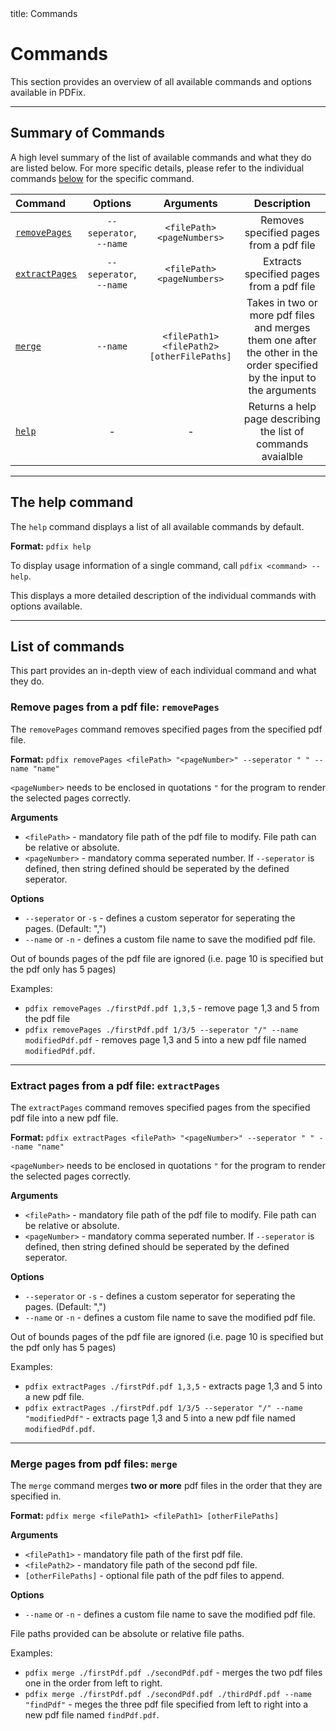 <frontmatter>
  title: Commands
</frontmatter>

<br>

# Commands

This section provides an overview of all available commands and options available in PDFix.

---

## Summary of Commands

A high level summary of the list of available commands and what they do are listed below. For more specific details, please refer to the individual commands [below](#the-help-command) for the specific command.

<center>

| Command                                                       |         Options         |                 Arguments                  |                                                       Description                                                       |
| :------------------------------------------------------------ | :---------------------: | :----------------------------------------: | :---------------------------------------------------------------------------------------------------------------------: |
| [`removePages`](#remove-pages-from-a-pdf-file-removepages)    | `--seperator`, `--name` |         `<filePath> <pageNumbers>`         |                                         Removes specified pages from a pdf file                                         |
| [`extractPages`](#extract-pages-from-a-pdf-file-extractpages) | `--seperator`, `--name` |         `<filePath> <pageNumbers>`         |                                        Extracts specified pages from a pdf file                                         |
| [`merge`](#merge-pages-from-pdf-files-merge)                  |        `--name`         | `<filePath1> <filePath2> [otherFilePaths]` | Takes in two or more pdf files and merges them one after the other in the order specified by the input to the arguments |
| [`help`](#the-help-command)                                   |            -            |                     -                      |                              Returns a help page describing the list of commands avaialble                              |

</center>

---

## <i class="fa-regular fa-circle-question"></i> The help command

The `help` command displays a list of all available commands by default.

<box type="definition" light>

**Format:** `pdfix help`

</box>

To display usage information of a single command, call `pdfix <command> --help`.

This displays a more detailed description of the individual commands with options available.

---

## <i class="fa-solid fa-list"></i> List of commands

This part provides an in-depth view of each individual command and what they do.

### <i class="fa-solid fa-delete-left"></i> Remove pages from a pdf file: `removePages`

The `removePages` command removes specified pages from the specified pdf file.

<box type="definition" light>

**Format:** `pdfix removePages <filePath> "<pageNumber>" --seperator " " --name "name"`

</box>

<box type="important">

`<pageNumber>` needs to be enclosed in quotations `"` for the program to render the selected pages correctly.
</box>

<box type="success" light>

**Arguments**

- `<filePath>` - mandatory file path of the pdf file to modify. File path can be relative or absolute.
- `<pageNumber>` - mandatory comma seperated number. If `--seperator` is defined, then string defined should be seperated by the defined seperator.
  </box>

<box type="success" light>

**Options**

- `--seperator` or `-s` - defines a custom seperator for seperating the pages. (Default: ",")
- `--name` or `-n` - defines a custom file name to save the modified pdf file.
  </box>

<box type="info" light>
    Out of bounds pages of the pdf file are ignored (i.e. page 10 is specified but the pdf only has 5 pages)
</box>

Examples:

- `pdfix removePages ./firstPdf.pdf 1,3,5` - remove page 1,3 and 5 from the pdf file
- `pdfix removePages ./firstPdf.pdf 1/3/5 --seperator "/" --name modifiedPdf.pdf` - removes page 1,3 and 5 into a new pdf file named `modifiedPdf.pdf`.

---

### <i class="fa-solid fa-delete-left"></i> Extract pages from a pdf file: `extractPages`

The `extractPages` command removes specified pages from the specified pdf file into a new pdf file.

<box type="definition" light>

**Format:** `pdfix extractPages <filePath> "<pageNumber>" --seperator " " --name "name"`

</box>

<box type="important">

`<pageNumber>` needs to be enclosed in quotations `"` for the program to render the selected pages correctly.
</box>

<box type="success" light>

**Arguments**

- `<filePath>` - mandatory file path of the pdf file to modify. File path can be relative or absolute.
- `<pageNumber>` - mandatory comma seperated number. If `--seperator` is defined, then string defined should be seperated by the defined seperator.
  </box>

<box type="success" light>

**Options**

- `--seperator` or `-s` - defines a custom seperator for seperating the pages. (Default: ",")
- `--name` or `-n` - defines a custom file name to save the modified pdf file.
  </box>

<box type="info" light>
    Out of bounds pages of the pdf file are ignored (i.e. page 10 is specified but the pdf only has 5 pages)
</box>

Examples:

- `pdfix extractPages ./firstPdf.pdf 1,3,5` - extracts page 1,3 and 5 into a new pdf file.
- `pdfix extractPages ./firstPdf.pdf 1/3/5 --seperator "/" --name "modifiedPdf"` - extracts page 1,3 and 5 into a new pdf file named `modifiedPdf.pdf`.

---

### <i class="fa-solid fa-code-merge"></i> Merge pages from pdf files: `merge`

The `merge` command merges **two or more** pdf files in the order that they are specified in.

<box type="definition" light>

**Format:** `pdfix merge <filePath1> <filePath1> [otherFilePaths]`

</box>

<box type="success" light>

**Arguments**

- `<filePath1>` - mandatory file path of the first pdf file.
- `<filePath2>` - mandatory file path of the second pdf file.
- `[otherFilePaths]` - optional file path of the pdf files to append.
  </box>

<box type="success" light>

**Options**

- `--name` or `-n` - defines a custom file name to save the modified pdf file.
  </box>

<box type="info" light>
  File paths provided can be absolute or relative file paths.
</box>

Examples:

- `pdfix merge ./firstPdf.pdf ./secondPdf.pdf` - merges the two pdf files one in the order from left to right.
- `pdfix merge ./firstPdf.pdf ./secondPdf.pdf ./thirdPdf.pdf --name "findPdf"` - meges the three pdf file specified from left to right into a new pdf file named `findPdf.pdf`.
